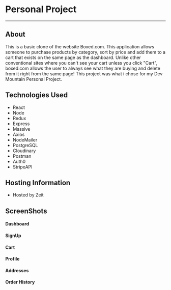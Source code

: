 <h1>Personal Project</h1>
<hr>

<h2>About</h2>
<p>
  This is a basic clone of the website Boxed.com. This application allows someone to purchase products by category, sort by price and add them to a cart that exists on the same page as the dashboard. Unlike other conventional sites where you can't see your cart unless you click "Cart", boxed.com allows the user to always see what they are buying and delete from it right from the same page! This project was what i chose for my Dev Mountain Personal Project.
  </p>
  
  <h2>Technologies Used</h2>
  
  <ul>
    <li>React</li>
    <li>Node</li>
    <li>Redux</li>
    <li>Express</li>
    <li>Massive</li>
    <li>Axios</li>
    <li>NodeMailer</li>
    <li>PostgreSQL</li>
    <li>Cloudinary</li>
    <li>Postman</li>
    <li>Auth0</li>
    <li>StripeAPI</li>
  </ul>
  
  <h2>Hosting Information</h2>
  <ul>
    <li>Hosted by Zeit</li>
  </ul>
  
  <h2>ScreenShots</h2>
  
  <h4>Dashboard</h4>
  
  
  
 <h4>SignUp</h4>
  
  
  
  <h4>Cart</h4>
   
   
  
  <h4>Profile</h4>
    
  
  
  <h4>Addresses</h4>
  
  <h4>Order History</h4>
    
